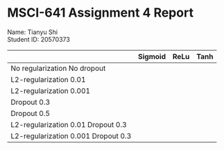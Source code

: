 # MSCI-641 Assignment 4 Report
Name: Tianyu Shi<br />
Student ID: 20570373<br />

|                                     | Sigmoid |   ReLu  |   Tanh  |
| ----------------------------------- | ------- | ------- | ------- |
| No regularization No dropout        |         |         |         |
| L2-regularization 0.01              |         |         |         |
| L2-regularization 0.001             |         |         |         |
| Dropout 0.3                         |         |         |         |
| Dropout 0.5                         |         |         |         |
| L2-regularization 0.01 Dropout 0.3  |         |         |         |
| L2-regularization 0.001 Dropout 0.3 |         |         |         |
